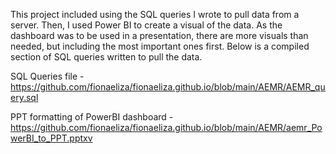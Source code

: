 This project included using the SQL queries I wrote to pull data from a server. Then, I used Power BI to create a visual of the data. As the dashboard was to be used in a presentation, there are more visuals than needed, but including the most important ones first. Below is a compiled section of SQL queries written to pull the data.

SQL Queries file - https://github.com/fionaeliza/fionaeliza.github.io/blob/main/AEMR/AEMR_query.sql

PPT formatting of PowerBI dashboard - https://github.com/fionaeliza/fionaeliza.github.io/blob/main/AEMR/aemr_PowerBI_to_PPT.pptxv

